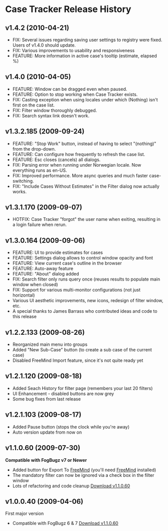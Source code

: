 # Case Tracker Release History #
## v1.4.2 (2010-04-21) ##
  * FIX: Several issues regarding saving user settings to registry were fixed. Users of v1.4.0 should update.
  * FIX: Various improvements to usability and responsiveness
  * FEATURE: More information in active case's tooltip (estimate, elapsed %)
## v1.4.0 (2010-04-05) ##
  * FEATURE: Window can be dragged even when paused.
  * FEATURE: Option to stop working when Case Tracker exists.
  * FIX: Casting exception when using locales under which (Nothing) isn't first on the case list.
  * FIX: Filter window thoroughly debugged.
  * FIX: Search syntax link doesn't work.
## v1.3.2.185 (2009-09-24) ##
  * FEATURE: "Stop Work" button, instead of having to select "(nothing)" from the drop-down.
  * FEATURE: Can configure how frequently to refresh the case list.
  * FEATURE: Esc closes (cancels) all dialogs.
  * FIX: Parsing error when running under Norwegian locale. Now everything runs as en-US.
  * FIX: Improved performance. More async queries and much faster case-switching.
  * FIX: "Include Cases Without Estimates" in the Filter dialog now actually works.
## v1.3.1.170 (2009-09-07) ##
  * HOTFIX: Case Tracker "forgot" the user name when exiting, resulting in a login failure when rerun.
## v1.3.0.164 (2009-09-06) ##
  * FEATURE: UI to provide estimates for cases
  * FEATURE: Settings dialog allows to control window opacity and font
  * FEATURE: View current case's outline in the browser
  * FEATURE: Auto-away feature
  * FEATURE: "About" dialog added
  * FIX: Search filter only runs query once (reuses results to populate main window when closed)
  * FIX: Support for various multi-monitor configurations (not just horizontal)
  * Various UI aesthetic improvements, new icons, redesign of filter window, etc.
  * A special thanks to James Barrass who contributed ideas and code to this release
## v1.2.2.133 (2009-08-26) ##
  * Reorganized main menu into groups
  * Added "New Sub-Case" button (to create a sub case of the current case)
  * Disabled FreeMind Import feature, since it's not quite ready yet
## v1.2.1.120 (2009-08-18) ##
  * Added Seach History for filter page (remembers your last 20 filters)
  * UI Enhancement - disabled buttons are now grey
  * Some bug fixes from last release
## v1.2.1.103 (2009-08-17) ##
  * Added Pause button (stops the clock while you're away)
  * Auto version update from now on
## v1.1.0.60 (2009-07-30) ##
**Compatible with FogBugz v7 or Newer**
  * Added button for Export To [FreeMind](http://freemind.sourceforge.net/wiki/index.php/Main_Page) (you'll need [FreeMind](http://freemind.sourceforge.net/wiki/index.php/Main_Page) installed)
  * The mandatory filter can now be ignored via a check box in the filter window
  * Lots of refactoring and code cleanup
[Download v1.1.0.60](http://visionmap.googlecode.com/files/CaseTracker-1.1.0.60-setup.exe)
## v1.0.0.40 (2009-04-06) ##
First major version
  * Compatible with FogBugz 6 & 7
[Download v1.1.0.60](http://visionmap.googlecode.com/files/CaseTracker-1.0.0.40-setup.exe)